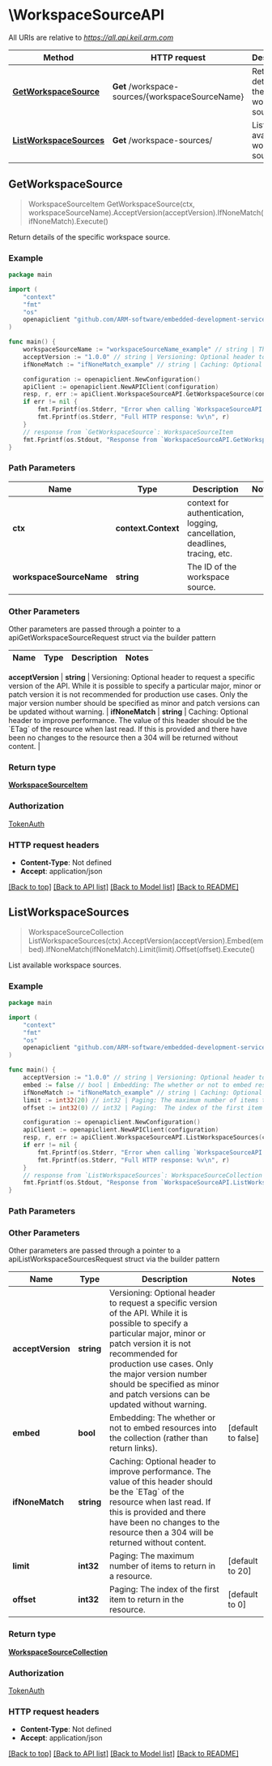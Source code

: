 <!--
Copyright (C) 2020-2023 Arm Limited or its affiliates and Contributors. All rights reserved.
SPDX-License-Identifier: Apache-2.0
-->
# \WorkspaceSourceAPI

All URIs are relative to *https://all.api.keil.arm.com*

Method | HTTP request | Description
------------- | ------------- | -------------
[**GetWorkspaceSource**](WorkspaceSourceAPI.md#GetWorkspaceSource) | **Get** /workspace-sources/{workspaceSourceName} | Return details of the specific workspace source.
[**ListWorkspaceSources**](WorkspaceSourceAPI.md#ListWorkspaceSources) | **Get** /workspace-sources/ | List available workspace sources.



## GetWorkspaceSource

> WorkspaceSourceItem GetWorkspaceSource(ctx, workspaceSourceName).AcceptVersion(acceptVersion).IfNoneMatch(ifNoneMatch).Execute()

Return details of the specific workspace source.



### Example

```go
package main

import (
    "context"
    "fmt"
    "os"
    openapiclient "github.com/ARM-software/embedded-development-services-client/client"
)

func main() {
    workspaceSourceName := "workspaceSourceName_example" // string | The ID of the workspace source.
    acceptVersion := "1.0.0" // string | Versioning: Optional header to request a specific version of the API. While it is possible to specify a particular major, minor or patch version it is not recommended for production use cases. Only the major version number should be specified as minor and patch versions can be updated without warning. (optional)
    ifNoneMatch := "ifNoneMatch_example" // string | Caching: Optional header to improve performance. The value of this header should be the `ETag` of the resource when last read. If this is provided and there have been no changes to the resource then a 304 will be returned without content. (optional)

    configuration := openapiclient.NewConfiguration()
    apiClient := openapiclient.NewAPIClient(configuration)
    resp, r, err := apiClient.WorkspaceSourceAPI.GetWorkspaceSource(context.Background(), workspaceSourceName).AcceptVersion(acceptVersion).IfNoneMatch(ifNoneMatch).Execute()
    if err != nil {
        fmt.Fprintf(os.Stderr, "Error when calling `WorkspaceSourceAPI.GetWorkspaceSource``: %v\n", err)
        fmt.Fprintf(os.Stderr, "Full HTTP response: %v\n", r)
    }
    // response from `GetWorkspaceSource`: WorkspaceSourceItem
    fmt.Fprintf(os.Stdout, "Response from `WorkspaceSourceAPI.GetWorkspaceSource`: %v\n", resp)
}
```

### Path Parameters


Name | Type | Description  | Notes
------------- | ------------- | ------------- | -------------
**ctx** | **context.Context** | context for authentication, logging, cancellation, deadlines, tracing, etc.
**workspaceSourceName** | **string** | The ID of the workspace source. | 

### Other Parameters

Other parameters are passed through a pointer to a apiGetWorkspaceSourceRequest struct via the builder pattern


Name | Type | Description  | Notes
------------- | ------------- | ------------- | -------------

 **acceptVersion** | **string** | Versioning: Optional header to request a specific version of the API. While it is possible to specify a particular major, minor or patch version it is not recommended for production use cases. Only the major version number should be specified as minor and patch versions can be updated without warning. | 
 **ifNoneMatch** | **string** | Caching: Optional header to improve performance. The value of this header should be the &#x60;ETag&#x60; of the resource when last read. If this is provided and there have been no changes to the resource then a 304 will be returned without content. | 

### Return type

[**WorkspaceSourceItem**](WorkspaceSourceItem.md)

### Authorization

[TokenAuth](../README.md#TokenAuth)

### HTTP request headers

- **Content-Type**: Not defined
- **Accept**: application/json

[[Back to top]](#) [[Back to API list]](../README.md#documentation-for-api-endpoints)
[[Back to Model list]](../README.md#documentation-for-models)
[[Back to README]](../README.md)


## ListWorkspaceSources

> WorkspaceSourceCollection ListWorkspaceSources(ctx).AcceptVersion(acceptVersion).Embed(embed).IfNoneMatch(ifNoneMatch).Limit(limit).Offset(offset).Execute()

List available workspace sources.



### Example

```go
package main

import (
    "context"
    "fmt"
    "os"
    openapiclient "github.com/ARM-software/embedded-development-services-client/client"
)

func main() {
    acceptVersion := "1.0.0" // string | Versioning: Optional header to request a specific version of the API. While it is possible to specify a particular major, minor or patch version it is not recommended for production use cases. Only the major version number should be specified as minor and patch versions can be updated without warning. (optional)
    embed := false // bool | Embedding: The whether or not to embed resources into the collection (rather than return links). (optional) (default to false)
    ifNoneMatch := "ifNoneMatch_example" // string | Caching: Optional header to improve performance. The value of this header should be the `ETag` of the resource when last read. If this is provided and there have been no changes to the resource then a 304 will be returned without content. (optional)
    limit := int32(20) // int32 | Paging: The maximum number of items to return in a resource. (optional) (default to 20)
    offset := int32(0) // int32 | Paging:  The index of the first item to return in the resource. (optional) (default to 0)

    configuration := openapiclient.NewConfiguration()
    apiClient := openapiclient.NewAPIClient(configuration)
    resp, r, err := apiClient.WorkspaceSourceAPI.ListWorkspaceSources(context.Background()).AcceptVersion(acceptVersion).Embed(embed).IfNoneMatch(ifNoneMatch).Limit(limit).Offset(offset).Execute()
    if err != nil {
        fmt.Fprintf(os.Stderr, "Error when calling `WorkspaceSourceAPI.ListWorkspaceSources``: %v\n", err)
        fmt.Fprintf(os.Stderr, "Full HTTP response: %v\n", r)
    }
    // response from `ListWorkspaceSources`: WorkspaceSourceCollection
    fmt.Fprintf(os.Stdout, "Response from `WorkspaceSourceAPI.ListWorkspaceSources`: %v\n", resp)
}
```

### Path Parameters



### Other Parameters

Other parameters are passed through a pointer to a apiListWorkspaceSourcesRequest struct via the builder pattern


Name | Type | Description  | Notes
------------- | ------------- | ------------- | -------------
 **acceptVersion** | **string** | Versioning: Optional header to request a specific version of the API. While it is possible to specify a particular major, minor or patch version it is not recommended for production use cases. Only the major version number should be specified as minor and patch versions can be updated without warning. | 
 **embed** | **bool** | Embedding: The whether or not to embed resources into the collection (rather than return links). | [default to false]
 **ifNoneMatch** | **string** | Caching: Optional header to improve performance. The value of this header should be the &#x60;ETag&#x60; of the resource when last read. If this is provided and there have been no changes to the resource then a 304 will be returned without content. | 
 **limit** | **int32** | Paging: The maximum number of items to return in a resource. | [default to 20]
 **offset** | **int32** | Paging:  The index of the first item to return in the resource. | [default to 0]

### Return type

[**WorkspaceSourceCollection**](WorkspaceSourceCollection.md)

### Authorization

[TokenAuth](../README.md#TokenAuth)

### HTTP request headers

- **Content-Type**: Not defined
- **Accept**: application/json

[[Back to top]](#) [[Back to API list]](../README.md#documentation-for-api-endpoints)
[[Back to Model list]](../README.md#documentation-for-models)
[[Back to README]](../README.md)

